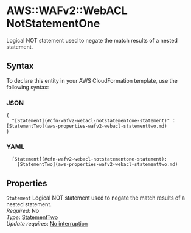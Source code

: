 # AWS::WAFv2::WebACL NotStatementOne<a name="aws-properties-wafv2-webacl-notstatementone"></a>

Logical NOT statement used to negate the match results of a nested statement\. 

## Syntax<a name="aws-properties-wafv2-webacl-notstatementone-syntax"></a>

To declare this entity in your AWS CloudFormation template, use the following syntax:

### JSON<a name="aws-properties-wafv2-webacl-notstatementone-syntax.json"></a>

```
{
  "[Statement](#cfn-wafv2-webacl-notstatementone-statement)" : [StatementTwo](aws-properties-wafv2-webacl-statementtwo.md)
}
```

### YAML<a name="aws-properties-wafv2-webacl-notstatementone-syntax.yaml"></a>

```
  [Statement](#cfn-wafv2-webacl-notstatementone-statement): 
    [StatementTwo](aws-properties-wafv2-webacl-statementtwo.md)
```

## Properties<a name="aws-properties-wafv2-webacl-notstatementone-properties"></a>

`Statement`  <a name="cfn-wafv2-webacl-notstatementone-statement"></a>
Logical NOT statement used to negate the match results of a nested statement\.   
*Required*: No  
*Type*: [StatementTwo](aws-properties-wafv2-webacl-statementtwo.md)  
*Update requires*: [No interruption](https://docs.aws.amazon.com/AWSCloudFormation/latest/UserGuide/using-cfn-updating-stacks-update-behaviors.html#update-no-interrupt)